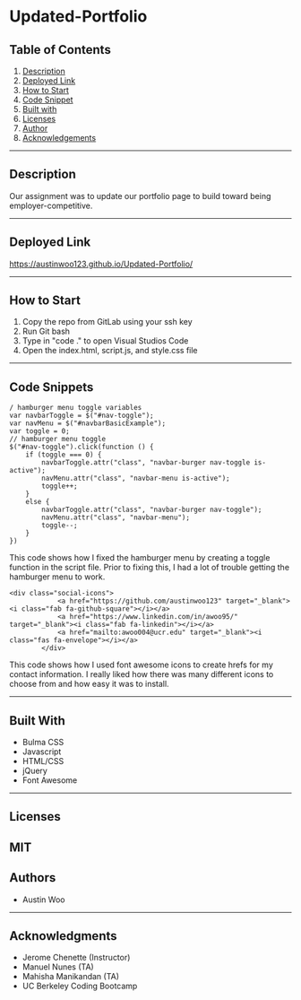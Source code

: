 # Updated-Portfolio

## Table of Contents
1. [Description](#description)
2. [Deployed Link](#deployed-link)
3. [How to Start](#how-to-start)
4. [Code Snippet](#code-snippet)
5. [Built with](#built-with)
6. [Licenses](#licenses)
7. [Author](#author)
8. [Acknowledgements](#acknowledgements)

-----------------------
## Description
Our assignment was to update our portfolio page to build toward being employer-competitive. 

-----------------------
## Deployed Link
https://austinwoo123.github.io/Updated-Portfolio/

-----------------------
## How to Start
1. Copy the repo from GitLab using your ssh key
2. Run Git bash
3. Type in "code ." to open Visual Studios Code
4. Open the index.html, script.js, and style.css file
-----------------------
## Code Snippets
```
/ hamburger menu toggle variables
var navbarToggle = $("#nav-toggle");
var navMenu = $("#navbarBasicExample");
var toggle = 0;
// hamburger menu toggle
$("#nav-toggle").click(function () {
    if (toggle === 0) {
        navbarToggle.attr("class", "navbar-burger nav-toggle is-active");
        navMenu.attr("class", "navbar-menu is-active");
        toggle++;
    }
    else {
        navbarToggle.attr("class", "navbar-burger nav-toggle");
        navMenu.attr("class", "navbar-menu");
        toggle--;
    }
})
```
This code shows how I fixed the hamburger menu by creating a toggle function in the script file. Prior to fixing this, I had a lot of trouble getting the hamburger menu to work.

```
<div class="social-icons">
            <a href="https://github.com/austinwoo123" target="_blank"><i class="fab fa-github-square"></i></a>
            <a href="https://www.linkedin.com/in/awoo95/" target="_blank"><i class="fab fa-linkedin"></i></a>
            <a href="mailto:awoo004@ucr.edu" target="_blank"><i class="fas fa-envelope"></i></a>
        </div>
```
This code shows how I used font awesome icons to create hrefs for my contact information. I really liked how there was many different icons to choose from and how easy it was to install.
 
-----------------------
## Built With
- Bulma CSS
- Javascript
- HTML/CSS
- jQuery
- Font Awesome

-----------------------
## Licenses
MIT
-----------------------
## Authors
- Austin Woo


-----------------------
## Acknowledgments
- Jerome Chenette (Instructor)
- Manuel Nunes (TA)
- Mahisha Manikandan (TA)
- UC Berkeley Coding Bootcamp